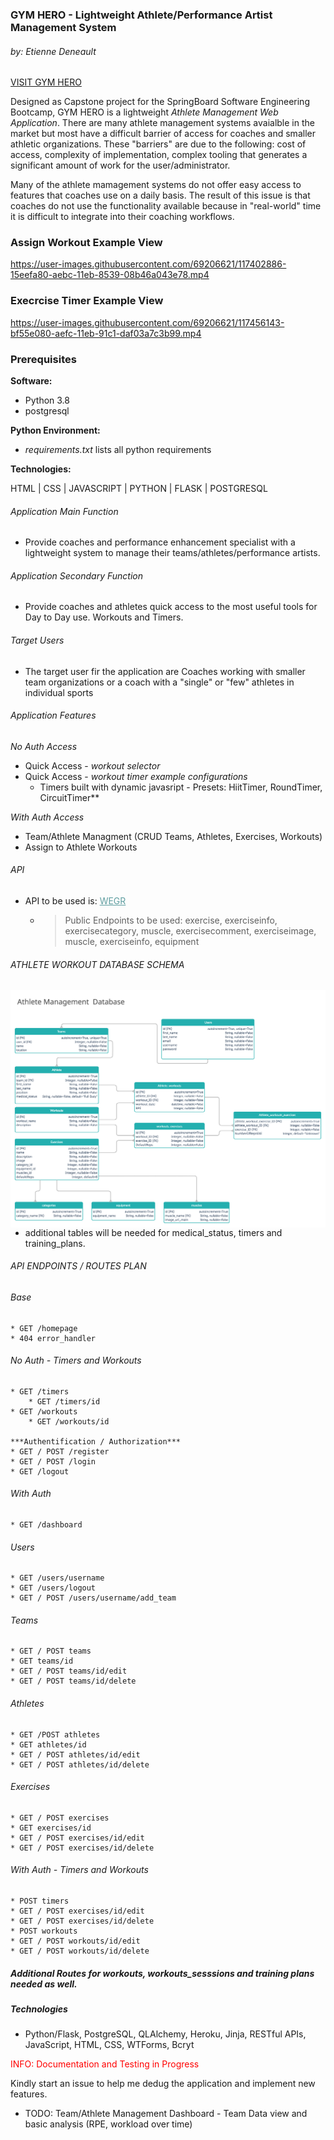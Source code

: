 ### GYM HERO - Lightweight Athlete/Performance Artist Management System
###### by: Etienne Deneault

[VISIT GYM HERO](https://sb-gym-hero.herokuapp.com/)


Designed as Capstone project for the SpringBoard Software Engineering Bootcamp, GYM HERO is a lightweight *Athlete Management Web Application*.  There are many athlete management systems avaialble in the market but most have a difficult barrier of access for coaches and smaller athletic organizations.  These "barriers" are due to the following: cost of access, complexity of implementation, complex tooling that generates a significant amount of work for the user/administrator.  

 Many of the athlete mamagement systems do not offer easy access to features that coaches use on a daily basis.  The result of this issue is that coaches do not use the functionality available because in "real-world" time it is difficult to integrate into their coaching workflows.

### Assign Workout Example View

https://user-images.githubusercontent.com/69206621/117402886-15eefa80-aebc-11eb-8539-08b46a043e78.mp4


### Execrcise Timer Example View

https://user-images.githubusercontent.com/69206621/117456143-bf55e080-aefc-11eb-91c1-daf03a7c3b99.mp4

### Prerequisites

**Software:**
* Python 3.8
* postgresql

**Python Environment:**
* *requirements.txt* lists all python requirements

**Technologies:**

HTML | CSS | JAVASCRIPT | PYTHON | FLASK | POSTGRESQL


###### Application Main Function

* Provide coaches and performance enhancement specialist with a lightweight system to manage their teams/athletes/performance artists.

###### Application Secondary Function
* Provide coaches and athletes quick access to the most useful tools for Day to Day use. Workouts and Timers.


###### Target Users

* The target user fir the application are Coaches working with smaller team organizations or a coach with a "single" or "few" athletes in individual sports

###### Application Features

*No Auth Access*
* Quick Access - *workout selector* 
* Quick Access - *workout timer example configurations*
    * Timers built with dynamic javasript - Presets: HiitTimer, RoundTimer, CircuitTimer**

*With Auth Access*

* Team/Athlete Managment (CRUD Teams, Athletes, Exercises, Workouts)
* Assign to Athlete Workouts

###### API

* API to be used is: <a style="color: CadetBlue" href="https://wger.de/en/software/api">WEGR</a>
    * >Public Endpoints to be used: 
     exercise, exerciseinfo, exercisecategory, muscle, exercisecomment, exerciseimage, muscle, exerciseinfo, equipment


###### ATHLETE WORKOUT DATABASE SCHEMA 

<img src="Database-Design-Capstone-1.png"
     alt="DATABASE"
     style="float: left; margin-right: 10px;" />

* additional tables will be needed for medical_status, timers and training_plans.

###### API ENDPOINTS / ROUTES PLAN

###### Base
    * GET /homepage
    * 404 error_handler

###### No Auth - Timers and Workouts
    * GET /timers
        * GET /timers/id
    * GET /workouts
        * GET /workouts/id
        
    ***Authentification / Authorization***
    * GET / POST /register
    * GET / POST /login
    * GET /logout

###### With Auth 
    * GET /dashboard

###### Users
    * GET /users/username
    * GET /users/logout
    * GET / POST /users/username/add_team

###### Teams 
    * GET / POST teams
    * GET teams/id
    * GET / POST teams/id/edit
    * GET / POST teams/id/delete

###### Athletes

    * GET /POST athletes
    * GET athletes/id
    * GET / POST athletes/id/edit
    * GET / POST athletes/id/delete

###### Exercises
    * GET / POST exercises
    * GET exercises/id
    * GET / POST exercises/id/edit
    * GET / POST exercises/id/delete

###### With Auth - Timers and Workouts
    * POST timers
    * GET / POST exercises/id/edit
    * GET / POST exercises/id/delete
    * POST workouts
    * GET / POST workouts/id/edit
    * GET / POST workouts/id/delete

##### Additional Routes for workouts, workouts_sesssions and training plans needed as well.

##### Technologies
* Python/Flask, PostgreSQL, QLAlchemy, Heroku, Jinja, RESTful APIs, JavaScript, HTML, CSS, WTForms, Bcryt



<p style="color: red;">INFO:  Documentation and Testing in Progress</p>
<p style="color: dark-gray;">Kindly start an issue to help me dedug the application and implement new features.</p>


* TODO: Team/Athlete Management Dashboard - Team Data view and basic analysis (RPE, workload over time)